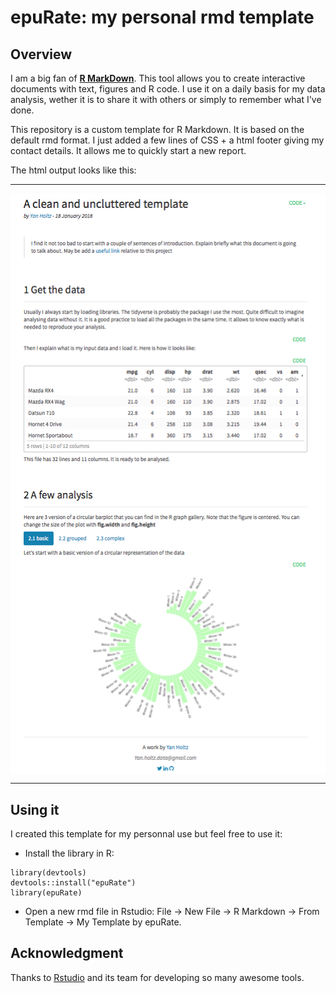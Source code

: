    epuRate: my personal rmd template
===================



Overview
--------
I am a big fan of [**R MarkDown**](https://rmarkdown.rstudio.com). This tool allows you to create interactive documents with text, figures and R code. I use it on a daily basis for my data analysis, wether it is to share it with others or simply to remember what I've done.

This repository is a custom template for R Markdown. It is based on the default rmd format. I just added a few lines of CSS + a html footer giving my contact details. It allows me to quickly start a new report.

The html output looks like this:

***
<img align="center" src="screenshot.png">

***


Using it
--------
I created this template for my personnal use but feel free to use it:
- Install the library in R:
```
library(devtools)
devtools::install("epuRate")
library(epuRate)
```
- Open a new rmd file in Rstudio: File -> New File -> R Markdown -> From Template -> My Template by epuRate.




Acknowledgment
--------
Thanks to [Rstudio](https://www.rstudio.com) and its team for developing so many awesome tools.










